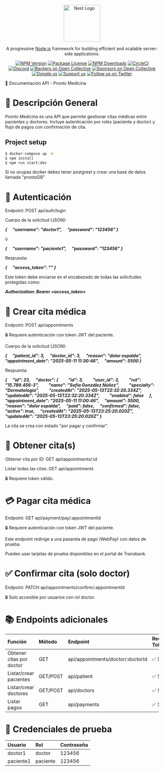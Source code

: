 <p align="center">
  <a href="http://nestjs.com/" target="blank"><img src="https://nestjs.com/img/logo-small.svg" width="120" alt="Nest Logo" /></a>
</p>

[circleci-image]: https://img.shields.io/circleci/build/github/nestjs/nest/master?token=abc123def456
[circleci-url]: https://circleci.com/gh/nestjs/nest

  <p align="center">A progressive <a href="http://nodejs.org" target="_blank">Node.js</a> framework for building efficient and scalable server-side applications.</p>
    <p align="center">
<a href="https://www.npmjs.com/~nestjscore" target="_blank"><img src="https://img.shields.io/npm/v/@nestjs/core.svg" alt="NPM Version" /></a>
<a href="https://www.npmjs.com/~nestjscore" target="_blank"><img src="https://img.shields.io/npm/l/@nestjs/core.svg" alt="Package License" /></a>
<a href="https://www.npmjs.com/~nestjscore" target="_blank"><img src="https://img.shields.io/npm/dm/@nestjs/common.svg" alt="NPM Downloads" /></a>
<a href="https://circleci.com/gh/nestjs/nest" target="_blank"><img src="https://img.shields.io/circleci/build/github/nestjs/nest/master" alt="CircleCI" /></a>
<a href="https://discord.gg/G7Qnnhy" target="_blank"><img src="https://img.shields.io/badge/discord-online-brightgreen.svg" alt="Discord"/></a>
<a href="https://opencollective.com/nest#backer" target="_blank"><img src="https://opencollective.com/nest/backers/badge.svg" alt="Backers on Open Collective" /></a>
<a href="https://opencollective.com/nest#sponsor" target="_blank"><img src="https://opencollective.com/nest/sponsors/badge.svg" alt="Sponsors on Open Collective" /></a>
  <a href="https://paypal.me/kamilmysliwiec" target="_blank"><img src="https://img.shields.io/badge/Donate-PayPal-ff3f59.svg" alt="Donate us"/></a>
    <a href="https://opencollective.com/nest#sponsor"  target="_blank"><img src="https://img.shields.io/badge/Support%20us-Open%20Collective-41B883.svg" alt="Support us"></a>
  <a href="https://twitter.com/nestframework" target="_blank"><img src="https://img.shields.io/twitter/follow/nestframework.svg?style=social&label=Follow" alt="Follow us on Twitter"></a>
</p>
  <!--[![Backers on Open Collective](https://opencollective.com/nest/backers/badge.svg)](https://opencollective.com/nest#backer)
  [![Sponsors on Open Collective](https://opencollective.com/nest/sponsors/badge.svg)](https://opencollective.com/nest#sponsor)-->

  
﻿📘 Documentación API - Pronto Medicina
# **📌 Descripción General**
Pronto Medicina es una API que permite gestionar citas médicas entre pacientes y doctores. Incluye autenticación por roles (paciente y doctor) y flujo de pagos con confirmación de cita.

## Project setup

```bash
$ docker-compose up -d
$ npm install
$ npm run start:dev
```
Si no ocupas docker debes tener postgrest y crear una base de datos llamada "prontoDB"

# **🔐 Autenticación**
Endpoint: POST api/auth/login

Cuerpo de la solicitud (JSON):

***{
`  `"username": "doctor1",
`  `"password": "123456"
}***

ó

***{
`  `"username": "paciente1",
`  `"password": "123456"
}***

Respuesta:

***{
`  `"access\_token": "<JWT>"
}***

Este token debe enviarse en el encabezado de todas las solicitudes protegidas como:

***Authorization: Bearer <access\_token>***
# **📅 Crear cita médica**
Endpoint: POST api/appointments

🔒 Requiere autenticación con token JWT del paciente.

Cuerpo de la solicitud (JSON):

***{
`  `"patient\_id": 3,
`  `"doctor\_id": 3,
`  `"reason": "dolor espalda",
`  `"appointment\_date": "2025-05-11 11:30:46",
`  `"amount": 5500
}***

Respuesta:

***{
`  `"id": 23,
`  `"doctor": {
`    `"id": 3,
`    `"user\_id": 3,
`    `"rut": "15.789.456-3",
`    `"name": "Sofía González Núñez",
`    `"specialty": "Dermatología",
`    `"createdAt": "2025-05-13T22:32:20.334Z",
`    `"updatedAt": "2025-05-13T22:32:20.334Z",
`    `"enabled": false
`  `},
`  `"appointment\_date": "2025-05-11 11:00:46",
`  `"amount": 5500,
`  `"reason": "dolor espalda",
`  `"paid": false,
`  `"confirmed": false,
`  `"active": true,
`  `"createdAt": "2025-05-13T23:25:20.020Z",
`  `"updatedAt": "2025-05-13T23:25:20.020Z"
}***

La cita se crea con estado "por pagar y confirmar".
# **📄 Obtener cita(s)**
Obtener cita por ID: GET api/appointments/:id

Listar todas las citas: GET api/appointments

🔒 Requiere token válido.
# **💳 Pagar cita médica**
Endpoint: GET api/payment/pay/:appointmentId

🔒 Requiere autenticación con token JWT del paciente.

Este endpoint redirige a una pasarela de pago (WebPay) con datos de prueba.

Puedes usar tarjetas de prueba disponibles en el portal de Transbank.
# **✅ Confirmar cita (solo doctor)**
Endpoint: PATCH api/appointments/confirm/:appointmentId

🔒 Solo accesible por usuarios con rol doctor.
# **📚 Endpoints adicionales**

|Función|Método|Endpoint|Requiere Token|
| :- | :- | :- | :- |
|Obtener citas por doctor|GET|api/appointments/doctor/:doctorId|✅ Sí|
|Listar/crear pacientes|GET/POST|api/patient|✅ Sí|
|Listar/crear doctores|GET/POST|api/doctors|✅ Sí|
|Listar pagos|GET|api/payments|✅ Sí|
# **🧪 Credenciales de prueba**

|Usuario|Rol|Contraseña|
| :- | :- | :- |
|doctor1|doctor|123456|
|paciente1|paciente|123456|
